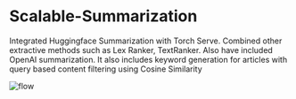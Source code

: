 # Scalable-Summarization
Integrated Huggingface Summarization with Torch Serve. Combined other extractive methods such as Lex Ranker, TextRanker. Also have included OpenAI summarization. It also includes keyword generation for articles with query based content filtering using Cosine Similarity

![flow](https://github.com/FrozenWolf-Cyber/Scalable-Summarization/blob/master/FLOWCHART.drawio.png)
